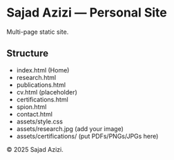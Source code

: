 # Sajad Azizi — Personal Site

Multi-page static site.

## Structure
- index.html (Home)
- research.html
- publications.html
- cv.html (placeholder)
- certifications.html
- spion.html
- contact.html
- assets/style.css
- assets/research.jpg (add your image)
- assets/certifications/ (put PDFs/PNGs/JPGs here)

© 2025 Sajad Azizi.
